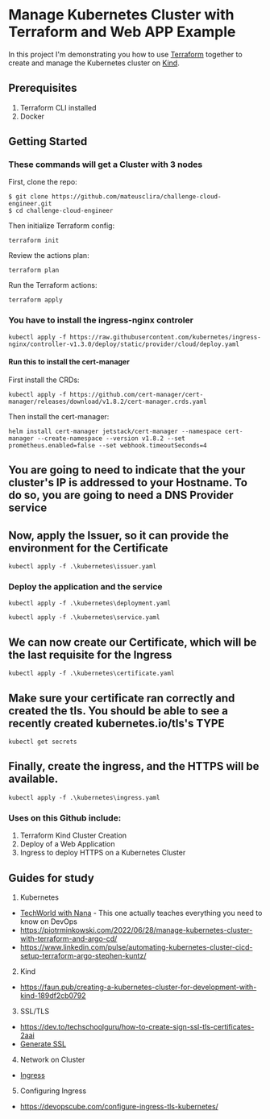 # Manage Kubernetes Cluster with Terraform and Web APP Example

In this project I'm demonstrating you how to use [Terraform](https://www.terraform.io/) together to create and manage the Kubernetes cluster on [Kind](https://kind.sigs.k8s.io/).

## Prerequisites
1. Terraform CLI installed
2. Docker

## Getting Started

### These commands will get a Cluster with 3 nodes

First, clone the repo:
```shell
$ git clone https://github.com/mateusclira/challenge-cloud-engineer.git
$ cd challenge-cloud-engineer
```

Then initialize Terraform config: 
```shell
terraform init
```

Review the actions plan: 
```shell
terraform plan
```

Run the Terraform actions: 
```shell
terraform apply
```

### You have to install the ingress-nginx controler 
```shell 
kubectl apply -f https://raw.githubusercontent.com/kubernetes/ingress-nginx/controller-v1.3.0/deploy/static/provider/cloud/deploy.yaml
```

#### Run this to install the cert-manager

First install the CRDs:
```shell 
kubectl apply -f https://github.com/cert-manager/cert-manager/releases/download/v1.8.2/cert-manager.crds.yaml
```
Then install the cert-manager:
```shell 
helm install cert-manager jetstack/cert-manager --namespace cert-manager --create-namespace --version v1.8.2 --set prometheus.enabled=false --set webhook.timeoutSeconds=4
```

## You are going to need to indicate that the your cluster's IP is addressed to your Hostname. To do so, you are going to need a DNS Provider service


## Now, apply the Issuer, so it can provide the environment for the Certificate
```shell 
kubectl apply -f .\kubernetes\issuer.yaml 
```

### Deploy the application and the service
```shell 
kubectl apply -f .\kubernetes\deployment.yaml 
```
```shell 
kubectl apply -f .\kubernetes\service.yaml
```

## We can now create our Certificate, which will be the last requisite for the Ingress
```shell 
kubectl apply -f .\kubernetes\certificate.yaml
```

## Make sure your certificate ran correctly and created the tls. You should be able to see a recently created kubernetes.io/tls's TYPE
```shell 
kubectl get secrets
```

## Finally, create the ingress, and the HTTPS will be available.
```shell 
kubectl apply -f .\kubernetes\ingress.yaml
```

### Uses on this Github include:
1. Terraform Kind Cluster Creation
2. Deploy of a Web Application
3. Ingress to deploy HTTPS on a Kubernetes Cluster


## Guides for study 

1. Kubernetes
- [TechWorld with Nana](https://www.youtube.com/c/techworldwithnana) - This one actually teaches everything you need to know on DevOps
- https://piotrminkowski.com/2022/06/28/manage-kubernetes-cluster-with-terraform-and-argo-cd/
- https://www.linkedin.com/pulse/automating-kubernetes-cluster-cicd-setup-terraform-argo-stephen-kuntz/

2. Kind
- https://faun.pub/creating-a-kubernetes-cluster-for-development-with-kind-189df2cb0792

3. SSL/TLS
- https://dev.to/techschoolguru/how-to-create-sign-ssl-tls-certificates-2aai
- [Generate SSL](https://phoenixnap.com/kb/kubernetes-ssl-certificates)

4. Network on Cluster
- [Ingress](https://kubernetes.io/docs/concepts/services-networking/ingress/)

5. Configuring Ingress
- https://devopscube.com/configure-ingress-tls-kubernetes/

